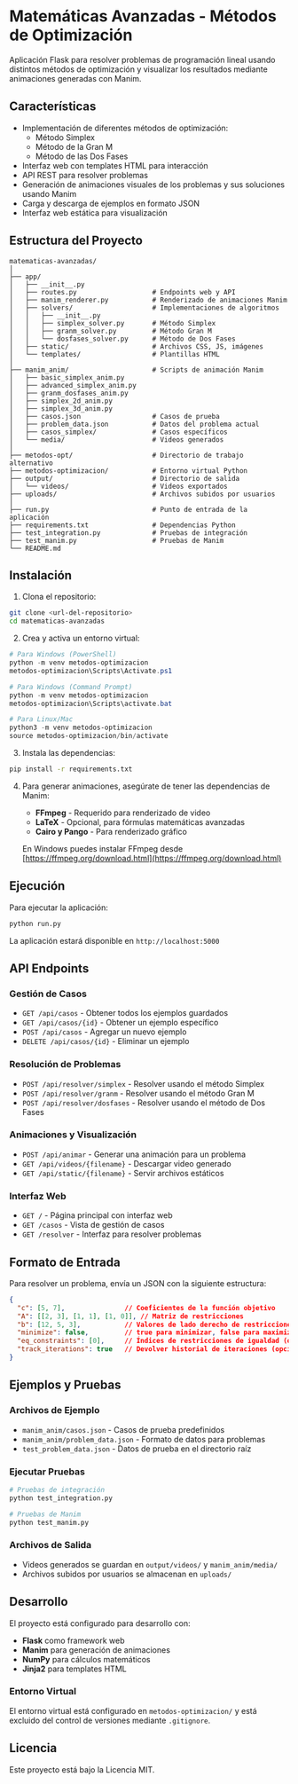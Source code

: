 # Matemáticas Avanzadas - Métodos de Optimización

Aplicación Flask para resolver problemas de programación lineal usando distintos métodos de optimización y visualizar los resultados mediante animaciones generadas con Manim.

## Características

- Implementación de diferentes métodos de optimización:
  - Método Simplex
  - Método de la Gran M
  - Método de las Dos Fases
- Interfaz web con templates HTML para interacción
- API REST para resolver problemas
- Generación de animaciones visuales de los problemas y sus soluciones usando Manim
- Carga y descarga de ejemplos en formato JSON
- Interfaz web estática para visualización

## Estructura del Proyecto

```
matematicas-avanzadas/
│
├── app/
│   ├── __init__.py
│   ├── routes.py                   # Endpoints web y API
│   ├── manim_renderer.py           # Renderizado de animaciones Manim
│   ├── solvers/                    # Implementaciones de algoritmos
│   │   ├── __init__.py
│   │   ├── simplex_solver.py       # Método Simplex
│   │   ├── granm_solver.py         # Método Gran M
│   │   └── dosfases_solver.py      # Método de Dos Fases
│   ├── static/                     # Archivos CSS, JS, imágenes
│   └── templates/                  # Plantillas HTML
│
├── manim_anim/                     # Scripts de animación Manim
│   ├── basic_simplex_anim.py
│   ├── advanced_simplex_anim.py
│   ├── granm_dosfases_anim.py
│   ├── simplex_2d_anim.py
│   ├── simplex_3d_anim.py
│   ├── casos.json                  # Casos de prueba
│   ├── problem_data.json           # Datos del problema actual
│   ├── casos_simplex/              # Casos específicos
│   └── media/                      # Videos generados
│
├── metodos-opt/                    # Directorio de trabajo alternativo
├── metodos-optimizacion/           # Entorno virtual Python
├── output/                         # Directorio de salida
│   └── videos/                     # Videos exportados
├── uploads/                        # Archivos subidos por usuarios
│
├── run.py                          # Punto de entrada de la aplicación
├── requirements.txt                # Dependencias Python
├── test_integration.py             # Pruebas de integración
├── test_manim.py                   # Pruebas de Manim
└── README.md
```

## Instalación

1. Clona el repositorio:
```bash
git clone <url-del-repositorio>
cd matematicas-avanzadas
```

2. Crea y activa un entorno virtual:
```powershell
# Para Windows (PowerShell)
python -m venv metodos-optimizacion
metodos-optimizacion\Scripts\Activate.ps1

# Para Windows (Command Prompt)
python -m venv metodos-optimizacion
metodos-optimizacion\Scripts\activate.bat

# Para Linux/Mac
python3 -m venv metodos-optimizacion
source metodos-optimizacion/bin/activate
```

3. Instala las dependencias:
```bash
pip install -r requirements.txt
```

4. Para generar animaciones, asegúrate de tener las dependencias de Manim:
   - **FFmpeg** - Requerido para renderizado de video
   - **LaTeX** - Opcional, para fórmulas matemáticas avanzadas
   - **Cairo y Pango** - Para renderizado gráfico

   En Windows puedes instalar FFmpeg desde [https://ffmpeg.org/download.html](https://ffmpeg.org/download.html)

## Ejecución

Para ejecutar la aplicación:

```bash
python run.py
```

La aplicación estará disponible en `http://localhost:5000`

## API Endpoints

### Gestión de Casos
- `GET /api/casos` - Obtener todos los ejemplos guardados
- `GET /api/casos/{id}` - Obtener un ejemplo específico
- `POST /api/casos` - Agregar un nuevo ejemplo
- `DELETE /api/casos/{id}` - Eliminar un ejemplo

### Resolución de Problemas
- `POST /api/resolver/simplex` - Resolver usando el método Simplex
- `POST /api/resolver/granm` - Resolver usando el método Gran M
- `POST /api/resolver/dosfases` - Resolver usando el método de Dos Fases

### Animaciones y Visualización
- `POST /api/animar` - Generar una animación para un problema
- `GET /api/videos/{filename}` - Descargar video generado
- `GET /api/static/{filename}` - Servir archivos estáticos

### Interfaz Web
- `GET /` - Página principal con interfaz web
- `GET /casos` - Vista de gestión de casos
- `GET /resolver` - Interfaz para resolver problemas

## Formato de Entrada

Para resolver un problema, envía un JSON con la siguiente estructura:

```json
{
  "c": [5, 7],               // Coeficientes de la función objetivo
  "A": [[2, 3], [1, 1], [1, 0]], // Matriz de restricciones
  "b": [12, 5, 3],           // Valores de lado derecho de restricciones
  "minimize": false,         // true para minimizar, false para maximizar
  "eq_constraints": [0],     // Índices de restricciones de igualdad (opcional)
  "track_iterations": true   // Devolver historial de iteraciones (opcional)
}
```

## Ejemplos y Pruebas

### Archivos de Ejemplo
- `manim_anim/casos.json` - Casos de prueba predefinidos
- `manim_anim/problem_data.json` - Formato de datos para problemas
- `test_problem_data.json` - Datos de prueba en el directorio raíz

### Ejecutar Pruebas
```bash
# Pruebas de integración
python test_integration.py

# Pruebas de Manim
python test_manim.py
```

### Archivos de Salida
- Videos generados se guardan en `output/videos/` y `manim_anim/media/`
- Archivos subidos por usuarios se almacenan en `uploads/`

## Desarrollo

El proyecto está configurado para desarrollo con:
- **Flask** como framework web
- **Manim** para generación de animaciones
- **NumPy** para cálculos matemáticos
- **Jinja2** para templates HTML

### Entorno Virtual
El entorno virtual está configurado en `metodos-optimizacion/` y está excluido del control de versiones mediante `.gitignore`.

## Licencia

Este proyecto está bajo la Licencia MIT.
